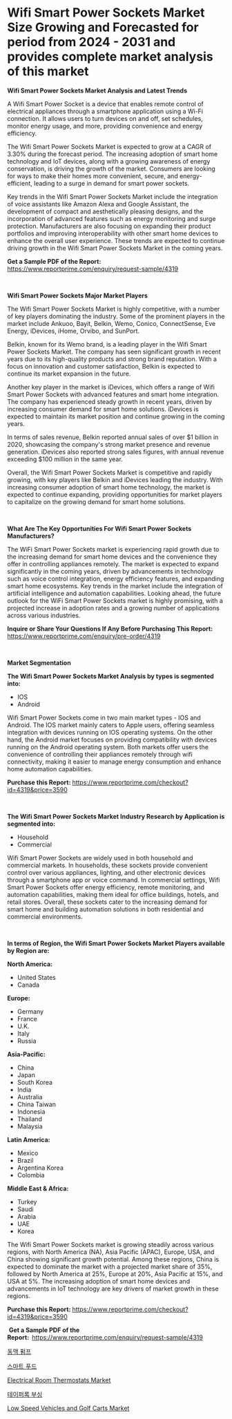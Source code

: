 <p><h1>Wifi Smart Power Sockets Market Size Growing and Forecasted for period from 2024 - 2031 and provides complete market analysis of this market</h1></p><p><strong>Wifi Smart Power Sockets Market Analysis and Latest Trends</strong></p>
<p><p>A Wifi Smart Power Socket is a device that enables remote control of electrical appliances through a smartphone application using a Wi-Fi connection. It allows users to turn devices on and off, set schedules, monitor energy usage, and more, providing convenience and energy efficiency.</p><p>The Wifi Smart Power Sockets Market is expected to grow at a CAGR of 3.30% during the forecast period. The increasing adoption of smart home technology and IoT devices, along with a growing awareness of energy conservation, is driving the growth of the market. Consumers are looking for ways to make their homes more convenient, secure, and energy-efficient, leading to a surge in demand for smart power sockets.</p><p>Key trends in the Wifi Smart Power Sockets Market include the integration of voice assistants like Amazon Alexa and Google Assistant, the development of compact and aesthetically pleasing designs, and the incorporation of advanced features such as energy monitoring and surge protection. Manufacturers are also focusing on expanding their product portfolios and improving interoperability with other smart home devices to enhance the overall user experience. These trends are expected to continue driving growth in the Wifi Smart Power Sockets Market in the coming years.</p></p>
<p><strong>Get a Sample PDF of the Report:&nbsp;</strong> <a href="https://www.reportprime.com/enquiry/request-sample/4319">https://www.reportprime.com/enquiry/request-sample/4319</a></p>
<p>&nbsp;</p>
<p><strong>Wifi Smart Power Sockets Major Market Players</strong></p>
<p><p>The Wifi Smart Power Sockets Market is highly competitive, with a number of key players dominating the industry. Some of the prominent players in the market include Ankuoo, Bayit, Belkin, Wemo, Conico, ConnectSense, Eve Energy, iDevices, iHome, Orvibo, and SunPort.</p><p>Belkin, known for its Wemo brand, is a leading player in the Wifi Smart Power Sockets Market. The company has seen significant growth in recent years due to its high-quality products and strong brand reputation. With a focus on innovation and customer satisfaction, Belkin is expected to continue its market expansion in the future.</p><p>Another key player in the market is iDevices, which offers a range of Wifi Smart Power Sockets with advanced features and smart home integration. The company has experienced steady growth in recent years, driven by increasing consumer demand for smart home solutions. iDevices is expected to maintain its market position and continue growing in the coming years.</p><p>In terms of sales revenue, Belkin reported annual sales of over $1 billion in 2020, showcasing the company's strong market presence and revenue generation. iDevices also reported strong sales figures, with annual revenue exceeding $100 million in the same year.</p><p>Overall, the Wifi Smart Power Sockets Market is competitive and rapidly growing, with key players like Belkin and iDevices leading the industry. With increasing consumer adoption of smart home technology, the market is expected to continue expanding, providing opportunities for market players to capitalize on the growing demand for smart home solutions.</p></p>
<p>&nbsp;</p>
<p><strong>What Are The Key Opportunities For Wifi Smart Power Sockets Manufacturers?</strong></p>
<p><p>The WiFi Smart Power Sockets market is experiencing rapid growth due to the increasing demand for smart home devices and the convenience they offer in controlling appliances remotely. The market is expected to expand significantly in the coming years, driven by advancements in technology such as voice control integration, energy efficiency features, and expanding smart home ecosystems. Key trends in the market include the integration of artificial intelligence and automation capabilities. Looking ahead, the future outlook for the WiFi Smart Power Sockets market is highly promising, with a projected increase in adoption rates and a growing number of applications across various industries.</p></p>
<p><strong>Inquire or Share Your Questions If Any Before Purchasing This Report:</strong> <a href="https://www.reportprime.com/enquiry/pre-order/4319">https://www.reportprime.com/enquiry/pre-order/4319</a></p>
<p>&nbsp;</p>
<p><strong>Market Segmentation</strong></p>
<p><strong>The Wifi Smart Power Sockets Market Analysis by types is segmented into:</strong></p>
<p><ul><li>IOS</li><li>Android</li></ul></p>
<p><p>Wifi Smart Power Sockets come in two main market types - IOS and Android. The IOS market mainly caters to Apple users, offering seamless integration with devices running on IOS operating systems. On the other hand, the Android market focuses on providing compatibility with devices running on the Android operating system. Both markets offer users the convenience of controlling their appliances remotely through wifi connectivity, making it easier to manage energy consumption and enhance home automation capabilities.</p></p>
<p><strong>Purchase this Report:&nbsp;</strong><a href="https://www.reportprime.com/checkout?id=4319&price=3590">https://www.reportprime.com/checkout?id=4319&price=3590</a></p>
<p>&nbsp;</p>
<p><strong>The Wifi Smart Power Sockets Market Industry Research by Application is segmented into:</strong></p>
<p><ul><li>Household</li><li>Commercial</li></ul></p>
<p><p>Wifi Smart Power Sockets are widely used in both household and commercial markets. In households, these sockets provide convenient control over various appliances, lighting, and other electronic devices through a smartphone app or voice command. In commercial settings, Wifi Smart Power Sockets offer energy efficiency, remote monitoring, and automation capabilities, making them ideal for office buildings, hotels, and retail stores. Overall, these sockets cater to the increasing demand for smart home and building automation solutions in both residential and commercial environments.</p></p>
<p>&nbsp;</p>
<p><strong>In terms of Region, the Wifi Smart Power Sockets Market Players available by Region are:</strong></p>
<p>
    <p> <strong> North America: </strong>
        <ul>
            <li>United States</li>
            <li>Canada</li>
        </ul>
        </p> 
    <p> <strong> Europe: </strong>
        <ul>
            <li>Germany</li>
            <li>France</li>
            <li>U.K.</li>
            <li>Italy</li>
            <li>Russia</li>
        </ul>
        </p> 
    <p> <strong> Asia-Pacific: </strong>
        <ul>
            <li>China</li>
            <li>Japan</li>
            <li>South Korea</li>
            <li>India</li>
            <li>Australia</li>
            <li>China Taiwan</li>
            <li>Indonesia</li>
            <li>Thailand</li>
            <li>Malaysia</li>
        </ul>
        </p> 
    <p> <strong> Latin America: </strong>
        <ul>
            <li>Mexico</li>
            <li>Brazil</li>
            <li>Argentina Korea</li>
            <li>Colombia</li>
        </ul>
        </p> 
    <p> <strong> Middle East & Africa: </strong>
        <ul>
            <li>Turkey</li>
            <li>Saudi</li>
            <li>Arabia</li>
            <li>UAE</li>
            <li>Korea</li>
        </ul>
    </p>
    </p>
<p><p>The Wifi Smart Power Sockets market is growing steadily across various regions, with North America (NA), Asia Pacific (APAC), Europe, USA, and China showing significant growth potential. Among these regions, China is expected to dominate the market with a projected market share of 35%, followed by North America at 25%, Europe at 20%, Asia Pacific at 15%, and USA at 5%. The increasing adoption of smart home devices and advancements in IoT technology are key drivers of market growth in these regions.</p></p>
<p><strong>Purchase this Report: </strong><a href="https://www.reportprime.com/checkout?id=4319&price=3590">https://www.reportprime.com/checkout?id=4319&price=3590</a></p>
<p>&nbsp;<strong>Get a Sample PDF of the Report:&nbsp;&nbsp;</strong><a href="https://www.reportprime.com/enquiry/request-sample/4319">https://www.reportprime.com/enquiry/request-sample/4319</a></p>
<p><strong></strong></p>
<p><p><a href="https://github.com/BrettWeberrt8767765/Market-Research-Report-List-1/blob/main/200913714020.md">동맥 펌프</a></p><p><a href="https://medium.com/@brionnaboyle/%EC%8A%A4%EB%A7%88%ED%8A%B8-%ED%91%B8%EB%93%9C-%EC%8B%9C%EC%9E%A5%EC%9D%80-%EC%8B%9C%EC%9E%A5-%EC%A0%90%EC%9C%A0%EC%9C%A8-%EA%B7%9C%EB%AA%A8-%EB%B0%8F-2031%EB%85%84%EA%B9%8C%EC%A7%80-%EC%98%88%EC%83%81%EB%90%9C-%EC%98%88%EC%B8%A1%EC%97%90-%EC%B4%88%EC%A0%90%EC%9D%84-%EB%A7%9E%EC%B6%A5%EB%8B%88%EB%8B%A4-90540aca7df1">스마트 푸드</a></p><p><a href="https://github.com/brenzgnarento/Market-Research-Report-List-1/blob/main/electrical-room-thermostats-market.md">Electrical Room Thermostats Market</a></p><p><a href="https://medium.com/@kellyclarkson42/2024%EB%85%84%EB%B6%80%ED%84%B0-2031%EB%85%84%EA%B9%8C%EC%A7%80%EC%9D%98-%EA%B8%B0%EA%B0%84-%EB%8F%99%EC%95%88-taperlock-bushings-%EC%8B%9C%EC%9E%A5-%EB%B6%84%EC%84%9D-%EB%B0%8F-%EA%B7%9C%EB%AA%A8-%EC%98%88%EC%B8%A1-6dad3829931b">테이퍼록 부싱</a></p><p><a href="https://issuu.com/reportprime-2/docs/low-speed-vehicles-and-golf-carts-market-size-2030">Low Speed Vehicles and Golf Carts Market</a></p></p>
